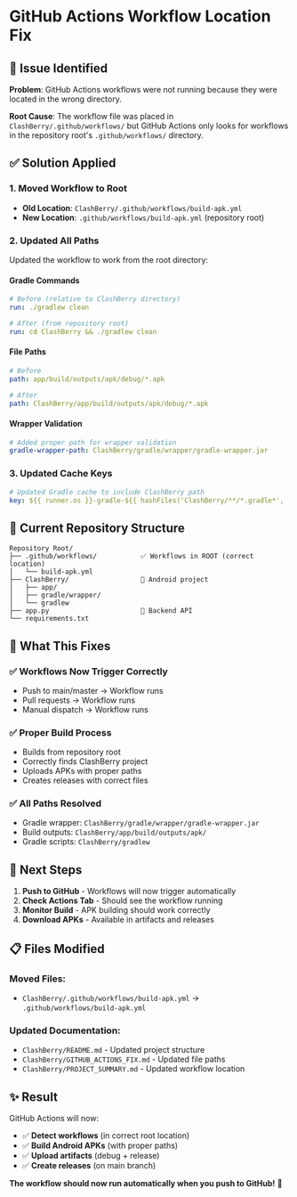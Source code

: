 # GitHub Actions Workflow Location Fix

## 🔧 Issue Identified

**Problem**: GitHub Actions workflows were not running because they were located in the wrong directory.

**Root Cause**: The workflow file was placed in `ClashBerry/.github/workflows/` but GitHub Actions only looks for workflows in the repository root's `.github/workflows/` directory.

## ✅ Solution Applied

### 1. **Moved Workflow to Root**
- **Old Location**: `ClashBerry/.github/workflows/build-apk.yml`
- **New Location**: `.github/workflows/build-apk.yml` (repository root)

### 2. **Updated All Paths**
Updated the workflow to work from the root directory:

#### Gradle Commands
```yaml
# Before (relative to ClashBerry directory)
run: ./gradlew clean

# After (from repository root)
run: cd ClashBerry && ./gradlew clean
```

#### File Paths
```yaml
# Before
path: app/build/outputs/apk/debug/*.apk

# After  
path: ClashBerry/app/build/outputs/apk/debug/*.apk
```

#### Wrapper Validation
```yaml
# Added proper path for wrapper validation
gradle-wrapper-path: ClashBerry/gradle/wrapper/gradle-wrapper.jar
```

### 3. **Updated Cache Keys**
```yaml
# Updated Gradle cache to include ClashBerry path
key: ${{ runner.os }}-gradle-${{ hashFiles('ClashBerry/**/*.gradle*', 'ClashBerry/**/gradle-wrapper.properties') }}
```

## 📁 Current Repository Structure

```
Repository Root/
├── .github/workflows/           ✅ Workflows in ROOT (correct location)
│   └── build-apk.yml           
├── ClashBerry/                  📱 Android project
│   ├── app/
│   ├── gradle/wrapper/
│   └── gradlew
├── app.py                       🐍 Backend API
└── requirements.txt
```

## 🚀 What This Fixes

### ✅ **Workflows Now Trigger Correctly**
- Push to main/master → Workflow runs
- Pull requests → Workflow runs  
- Manual dispatch → Workflow runs

### ✅ **Proper Build Process**
- Builds from repository root
- Correctly finds ClashBerry project
- Uploads APKs with proper paths
- Creates releases with correct files

### ✅ **All Paths Resolved**
- Gradle wrapper: `ClashBerry/gradle/wrapper/gradle-wrapper.jar`
- Build outputs: `ClashBerry/app/build/outputs/apk/`
- Gradle scripts: `ClashBerry/gradlew`

## 🎯 Next Steps

1. **Push to GitHub** - Workflows will now trigger automatically
2. **Check Actions Tab** - Should see the workflow running
3. **Monitor Build** - APK building should work correctly
4. **Download APKs** - Available in artifacts and releases

## 📋 Files Modified

### Moved Files:
- `ClashBerry/.github/workflows/build-apk.yml` → `.github/workflows/build-apk.yml`

### Updated Documentation:
- `ClashBerry/README.md` - Updated project structure
- `ClashBerry/GITHUB_ACTIONS_FIX.md` - Updated file paths
- `ClashBerry/PROJECT_SUMMARY.md` - Updated workflow location

## ✨ Result

GitHub Actions will now:
- ✅ **Detect workflows** (in correct root location)
- ✅ **Build Android APKs** (with proper paths)
- ✅ **Upload artifacts** (debug + release)
- ✅ **Create releases** (on main branch)

**The workflow should now run automatically when you push to GitHub!** 🎉